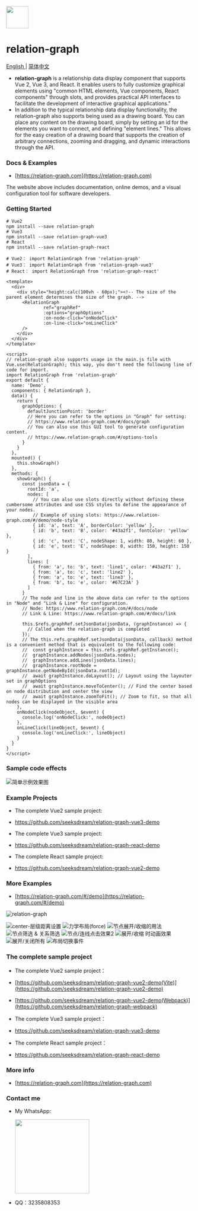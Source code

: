 

<img src="doc/relation-graph-yellow-small.png" width="60" />

# relation-graph

[English ](README.md) | [简体中文](README-zh.md)

- **relation-graph** is a relationship data display component that supports Vue 2, Vue 3, and React. It enables users to fully customize graphical elements using "common HTML elements, Vue components, React components" through slots, and provides practical API interfaces to facilitate the development of interactive graphical applications."<br />
-  In addition to the typical relationship data display functionality, the relation-graph also supports being used as a drawing board. You can place any content on the drawing board, simply by setting an id for the elements you want to connect, and defining "element lines." This allows for the easy creation of a drawing board that supports the creation of arbitrary connections, zooming and dragging, and dynamic interactions through the API.
### Docs & Examples 

- [https://relation-graph.com](https://relation-graph.com) 

The website above includes documentation, online demos, and a visual configuration tool for software developers.

### Getting Started

```shell script
# Vue2
npm install --save relation-graph
# Vue3
npm install --save relation-graph-vue3
# React
npm install --save relation-graph-react
```
```shell script
# Vue2： import RelationGraph from 'relation-graph'
# Vue3： import RelationGraph from 'relation-graph-vue3'
# React： import RelationGraph from 'relation-graph-react'
```

```vue
<template>
  <div>
    <div style="height:calc(100vh - 60px);"><!-- The size of the parent element determines the size of the graph. -->
      <RelationGraph
              ref="graphRef"
              :options="graphOptions"
              :on-node-click="onNodeClick"
              :on-line-click="onLineClick"
      />
    </div>
  </div>
</template>

<script>
// relation-graph also supports usage in the main.js file with Vue.use(RelationGraph); this way, you don't need the following line of code for import.
import RelationGraph from 'relation-graph'
export default {
  name: 'Demo',
  components: { RelationGraph },
  data() {
    return {
      graphOptions: {
        defaultJunctionPoint: 'border'
        // Here you can refer to the options in "Graph" for setting: 
        // https://www.relation-graph.com/#/docs/graph
        // You can also use this GUI tool to generate configuration content.
        // https://www.relation-graph.com/#/options-tools
      }
    }
  },
  mounted() {
    this.showGraph()
  },
  methods: {
    showGraph() {
      const jsonData = {
        rootId: 'a',
        nodes: [
          // You can also use slots directly without defining these cumbersome attributes and use CSS styles to define the appearance of your nodes.
          // Example of using slots: https://www.relation-graph.com/#/demo/node-style
          { id: 'a', text: 'A', borderColor: 'yellow' },
          { id: 'b', text: 'B', color: '#43a2f1', fontColor: 'yellow' },
          { id: 'c', text: 'C', nodeShape: 1, width: 80, height: 60 },
          { id: 'e', text: 'E', nodeShape: 0, width: 150, height: 150 }
        ],
        lines: [
          { from: 'a', to: 'b', text: 'line1', color: '#43a2f1' },
          { from: 'a', to: 'c', text: 'line2' },
          { from: 'a', to: 'e', text: 'line3' },
          { from: 'b', to: 'e', color: '#67C23A' }
        ]
      }
      // The node and line in the above data can refer to the options in "Node" and "Link & Line" for configuration.
      // Node: https://www.relation-graph.com/#/docs/node
      // Link & Line: https://www.relation-graph.com/#/docs/link

      this.$refs.graphRef.setJsonData(jsonData, (graphInstance) => {
        // Called when the relation-graph is completed
      });
      // The this.refs.graphRef.setJsonData(jsonData, callback) method is a convenient method that is equivalent to the following code:
      //  const graphInstance = this.refs.graphRef.getInstance();
      //  graphInstance.addNodes(jsonData.nodes);
      //  graphInstance.addLines(jsonData.lines);
      //  graphInstance.rootNode = graphInstance.getNodeById(jsonData.rootId);
      //  await graphInstance.doLayout(); // Layout using the layouter set in graphOptions
      //  await graphInstance.moveToCenter(); // Find the center based on node distribution and center the view
      //  await graphInstance.zoomToFit(); // Zoom to fit, so that all nodes can be displayed in the visible area
    },
    onNodeClick(nodeObject, $event) {
      console.log('onNodeClick:', nodeObject)
    },
    onLineClick(lineObject, $event) {
      console.log('onLineClick:', lineObject)
    }
  }
}
</script>
```


### Sample code effects
![简单示例效果图](doc/images/relation-graph-simple.png)

### Example Projects

- The complete Vue2 sample project:
- https://github.com/seeksdream/relation-graph-vue3-demo

- The complete Vue3 sample project:
- https://github.com/seeksdream/relation-graph-react-demo

- The complete React sample project:
- https://github.com/seeksdream/relation-graph-vue2-demo


### More Examples
- [https://relation-graph.com/#/demo](https://relation-graph.com/#/demo)



![relation-graph](doc/relation-graph-images-m.png)

![center-层级距离设置](doc/demo-images/distance_coefficient.gif)
![力学布局(force)](doc/demo-images/layout-force.gif)
![节点展开/收缩的用法](doc/demo-images/adv-expand.gif)
![节点筛选 & 关系筛选](doc/demo-images/adv-data-filter.gif)
![节点/连线点击效果2](doc/demo-images/adv-effect2.gif)
![展开/收缩 时动画效果](doc/demo-images/expand-animation.gif)
![展开/关闭所有](doc/demo-images/open-all-close-all.gif)
![布局切换事件](doc/demo-images/before-change-layout.gif)

### The complete sample project

- The complete Vue2 sample project：
- [https://github.com/seeksdream/relation-graph-vue2-demo(Vite)](https://github.com/seeksdream/relation-graph-vue2-demo)
- [https://github.com/seeksdream/relation-graph-vue2-demo(Webpack)](https://github.com/seeksdream/relation-graph-webpack)

- The complete Vue3 sample project：
- https://github.com/seeksdream/relation-graph-vue3-demo

- The complete React sample project：
- https://github.com/seeksdream/relation-graph-react-demo


### More info

- [https://relation-graph.com](https://relation-graph.com)


### Contact me

- My WhatsApp:

  <img src="doc/images/Whatsapp.png" width="200" />

- QQ：3235808353

